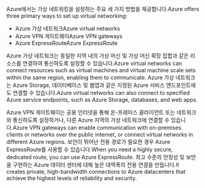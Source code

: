 <span data-ttu-id="19481-101">Azure에서는 가상 네트워킹을 설정하는 주요 세 가지 방법을 제공합니다.</span><span class="sxs-lookup"><span data-stu-id="19481-101">Azure offers three primary ways to set up virtual networking:</span></span>

- <span data-ttu-id="19481-102">Azure 가상 네트워크</span><span class="sxs-lookup"><span data-stu-id="19481-102">Azure virtual networks</span></span>
- <span data-ttu-id="19481-103">Azure VPN 게이트웨이</span><span class="sxs-lookup"><span data-stu-id="19481-103">Azure VPN gateways</span></span>
- <span data-ttu-id="19481-104">Azure ExpressRoute</span><span class="sxs-lookup"><span data-stu-id="19481-104">Azure ExpressRoute</span></span>

<span data-ttu-id="19481-105">Azure 가상 네트워크는 동일한 지역 내의 가상 머신 및 가상 머신 확장 집합과 같은 리소스를 연결하여 통신하도록 설정할 수 있습니다.</span><span class="sxs-lookup"><span data-stu-id="19481-105">Azure virtual networks can connect resources such as virtual machines and virtual machine scale sets within the same region, enabling them to communicate.</span></span> <span data-ttu-id="19481-106">Azure 가상 네트워크는 Azure Storage, 데이터베이스 및 웹앱과 같은 지정된 Azure 서비스 엔드포인트에도 연결할 수 있습니다.</span><span class="sxs-lookup"><span data-stu-id="19481-106">Azure virtual networks can also connect to specified Azure service endpoints, such as Azure Storage, databases, and web apps.</span></span>

<span data-ttu-id="19481-107">Azure VPN 게이트웨이는 공용 인터넷을 통해 온-프레미스 클라이언트 또는 네트워크와 통신하도록 설정하거나, 다른 Azure 지역의 가상 네트워크에 연결할 수 있습니다.</span><span class="sxs-lookup"><span data-stu-id="19481-107">Azure VPN gateways can enable communication with on-premises clients or networks over the public internet, or connect virtual networks in different Azure regions.</span></span> <span data-ttu-id="19481-108">보안이 뛰어난 전용 경로가 필요한 경우 Azure ExpressRoute를 사용할 수 있습니다.</span><span class="sxs-lookup"><span data-stu-id="19481-108">When you need a highly secure, dedicated route, you can use Azure ExpressRoute.</span></span> <span data-ttu-id="19481-109">최고 수준의 안정성 및 보안을 구현하는 Azure 데이터 센터에 대해 높은 대역폭의 전용 연결을 만듭니다.</span><span class="sxs-lookup"><span data-stu-id="19481-109">It creates private, high-bandwidth connections to Azure datacenters that achieve the highest levels of reliability and security.</span></span>
